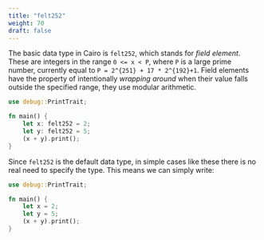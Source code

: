 ```yaml
---
title: "felt252"
weight: 70
draft: false
---
```


The basic data type in Cairo is `felt252`, which stands for *field element*. These are integers in the range `0 <= x < P`, where `P` is a large prime number, currently equal to `P = 2^{251} + 17 * 2^{192}+1`. 
Field elements have the property of intentionally *wrapping around* when their value falls outside the specified range, they use modular arithmetic.

```rust {.codebox}
use debug::PrintTrait;

fn main() {
    let x: felt252 = 2;
    let y: felt252 = 5;
    (x + y).print();
}
```

Since `felt252` is the default data type, in simple cases like these there is no real need to specify the type.
This means we can simply write:

```rust {.codebox}
use debug::PrintTrait;

fn main() {
    let x = 2;
    let y = 5;
    (x + y).print();
}
```
